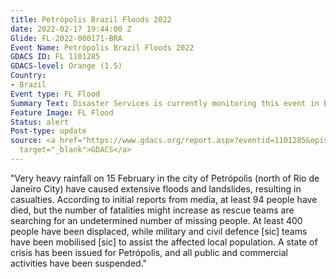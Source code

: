 ```yaml
---
title: Petrópolis Brazil Floods 2022
date: 2022-02-17 19:44:00 Z
Glide: FL-2022-000171-BRA
Event Name: Petrópolis Brazil Floods 2022
GDACS ID: FL 1101285
GDACS-level: Orange (1.5)
Country:
- Brazil
Event type: FL Flood
Summary Text: Disaster Services is currently monitoring this event in Brazil.
Feature Image: FL Flood
Status: alert
Post-type: update
source: <a href="https://www.gdacs.org/report.aspx?eventid=1101285&episodeid=2&eventtype=FL"
  target="_blank">GDACS</a>
---
```


"Very heavy rainfall on 15 February in the city of Petrópolis (north of Rio de Janeiro City) have caused extensive floods and landslides, resulting in casualties. According to initial reports from media, at least 94 people have died, but the number of fatalities might increase as rescue teams are searching for an undetermined number of missing people. At least 400 people have been displaced, while military and civil defence [sic] teams have been mobilised [sic] to assist the affected local population. A state of crisis has been issued for Petrópolis, and all public and commercial activities have been suspended."